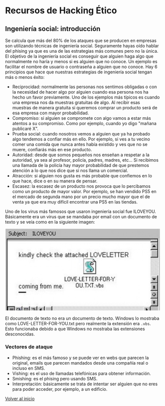 # Recursos de Hacking Ético

## Ingeniería social: introducción

Se calcula que más del 80% de los ataques que se producen en empresas son utilizando técnicas de ingeniería social. Seguramente hayas oído hablar del phising ya que es una de las estrategias más comunes pero no la única. El objetivo de la ingeniería social es conseguir que alguien haga algo que normalmente no haría y menos si es alguien que no conoce. Un ejemplo es facilitar el nombre de usuario o contraseña a alguien que no conoce.
Hay 6 principios que hace que nuestras estrategias de ingeniería social tengan más o menos éxito:

* Reciprocidad: normalmente las personas nos sentimos obligadas o con la necesidad de hacer algo por alguien cuando esa persona nos ha hecho un favor previamente. Uno de los ejemplos más típicos es cuando una empresa nos da muestras gratuitas de algo. Al recibir esas muestras de manera gratuita si queremos comprar un producto será de esa empresa con mayor probabilidad.
* Compromiso: si alguien se compromete con algo vamos a estar más atentos a su compromiso. Como por ejemplo, cuando yo digo "mañana publicaré X".
* Prueba social: cuando nosotros vemos a alguien que ya ha probado algo tendemos a confiar más en ello. Por ejemplo, si ves a tu vecino comer una comida que nunca antes había existido y ves que no se muere, confiarás más en ese producto.
* Autoridad: desde que somos pequeños nos enseñan a respetar a la autoridad, ya sea al profesor, policía, padres, madres, etc... Si recibimos una llamada de la policía hay mayor probabilidad de que prestemos atención a lo que nos dice que si nos llama un comercial.
* Atracción: si alguien nos gusta es más probable que confiemos en lo que hace, dice o en su manera de pensar.
* Escasez: la escasez de un producto nos provoca que lo percibamos como un producto de mayor valor. Por ejemplo, se han vendido PS5 en el mercado de segunda mano por un precio mucho mayor que el de venta ya que era muy difícil encontrar una PS5 en las tiendas.

Uno de los virus más famosos que usaron ingeniería social fue ILOVEYOU. Básicamente era un virus que se mandaba por email con un documento de texto y se veía como en la siguiente imagen:

![iloveyou](./../../img/iloveyou.jpeg)

El documento de texto no era un documento de texto. Windows lo mostraba como LOVE-LETTER-FOR-YOU.txt pero realmente la extensión era `.vbs`. Esto funcionaba debido a que Windows no mostraba las extensiones desconocidas.

### Vectores de ataque

* Phishing: es el más famoso y se puede ver en webs que parecen la original, emails que parecen mandados desde una compañía real o incluso en SMS.
* Vishing: es el uso de llamadas telefónicas para obtener información.
* Smishing: es el phising pero usando SMS.
* Interpretación: básicamente se trata de intentar ser alguien que no eres para poder acceder, por ejemplo, a un edificio.

[Volver al inicio](./../../README.md)
